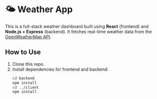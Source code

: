 # 🌤️ Weather App

This is a full-stack weather dashboard built using **React** (frontend) and **Node.js + Express** (backend). It fetches real-time weather data from the [OpenWeatherMap API](https://openweathermap.org/api).

## How to Use

1. Clone this repo.
2. Install dependencies for frontend and backend:
   ```bash
   cd backend
   npm install
   cd ../client
   npm install
